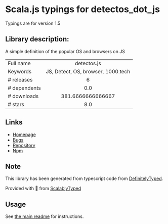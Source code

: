 
# Scala.js typings for detectos_dot_js

Typings are for version 1.5

## Library description:
A simple definition of the popular OS and browsers on JS

|                    |                 |
| ------------------ | :-------------: |
| Full name          | detectos.js |
| Keywords           | JS, Detect, OS, browser, 1000.tech |
| # releases         | 6 |
| # dependents       | 0.0 |
| # downloads        | 381.6666666666667 |
| # stars            | 8.0 |

## Links
- [Homepage](https://github.com/1000tech/detectOS.js#readme)
- [Bugs](https://github.com/1000tech/detectOS.js/issues)
- [Repository](https://github.com/1000tech/detectOS.js)
- [Npm](https://www.npmjs.com/package/detectos.js)
    


## Note
This library has been generated from typescript code from [DefinitelyTyped](https://definitelytyped.org).

Provided with :purple_heart: from [ScalablyTyped](https://github.com/oyvindberg/ScalablyTyped)

## Usage
See [the main readme](../../readme.md) for instructions.


